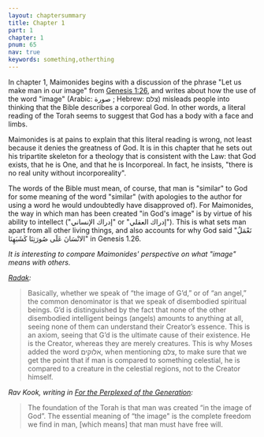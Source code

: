 ```yaml
---
layout: chaptersummary
title: Chapter 1
part: 1
chapter: 1
pnum: 65
nav: true
keywords: something,otherthing
---
```


In chapter 1, Maimonides begins with a discussion of the phrase "Let us make man in our image" from [Genesis 1:26](https://www.sefaria.org/Genesis.1.26), and writes about how the use of the word "image" (Arabic: صورة ; Hebrew: צלם) misleads people into thinking that the Bible describes a corporeal God. In other words, a literal reading of the Torah seems to suggest that God has a body with a face and limbs.

Maimonides is at pains to explain that this literal reading is wrong, not least because it denies the greatness of God. It is in this chapter that he sets out his tripartite skeleton for a theology that is consistent with the Law: that God exists, that he is One, and that he is Incorporeal. In fact, he insists, "there is no real unity without incorporeality".

The words of the Bible must mean, of course, that man is "similar" to God for some meaning of the word "similar" (with apologies to the author for using a word he would undoubtedly have disapproved of). For Maimonides, the way in which man has been created "in God's image" is by virtue of his ability to intellect ("إدراك الإنساني" or "إدراك العقلي"). This is what sets man apart from all other living things, and also accounts for why God said "نَعْمَلُ الانْسَانَ عَلَى صُورَتِنَا كَشَبَهِنَا" in Genesis 1.26.

_It is interesting to compare Maimonides' perspective on what "image" means with others._

_[Radak](https://www.sefaria.org/sheets/44191.33?lang=en&p2=Radak_on_Genesis.1.27.2&lang2=en&w2=all&lang3=en):_

> Basically, whether we speak of “the image of G’d,” or of “an angel,” the common denominator is that we speak of disembodied spiritual beings. G’d is distinguished by the fact that none of the other disembodied intelligent beings (angels) amounts to anything at all, seeing none of them can understand their Creator’s essence. This is an axiom, seeing that G’d is the ultimate cause of their existence. He is the Creator, whereas they are merely creatures. This is why Moses added the word אלוקים, when mentioning צלם, to make sure that we get the point that if man is compared to something celestial, he is compared to a creature in the celestial regions, not to the Creator himself.

_Rav Kook, writing in [For the Perplexed of the Generation](https://www.sefaria.org/sheets/44191.9?lang=en&p2=For_the_Perplexed_of_the_Generation.1&lang2=en&w2=all&lang3=en):_

> The foundation of the Torah is that man was created “in the image of God”. The essential meaning of “the image" is the complete freedom we find in man, [which means] that man must have free will.
